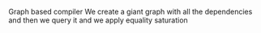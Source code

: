 Graph based compiler
We create a giant graph with all the dependencies
and then we query it
and we apply equality saturation
